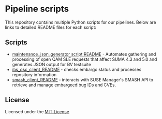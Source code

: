 # Pipeline scripts

This repository contains multiple Python scripts for our pipelines. Below are links to detailed
README files for each script:

## Scripts

- [maintenance_json_generator script README](./maintenance_json_generator_README.md) - Automates gathering and
processing of open QAM SLE requests that affect SUMA 4.3 and 5.0 and generates JSON output for BV testsuite
- [ibs_osc_client_README](./ibs_osc_client_README.md) - checks embargo status and processes repository information
- [smash_client_README](./smash_client_README.md) - interacts with SUSE Manager's SMASH API to retrieve and manage embargoed bug IDs and CVEs.


## License
Licensed under the [MIT License](https://opensource.org/licenses/MIT).

